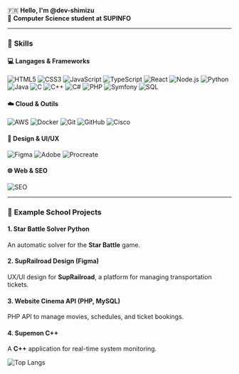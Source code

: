 🇫🇷 **Hello, I'm @dev-shimizu**  
🌱 **Computer Science student at SUPINFO**  

---

### 🧠 **Skills**

#### 💻 **Langages & Frameworks**
![HTML5](https://img.shields.io/badge/-HTML5-E34F26?logo=html5&logoColor=white)
![CSS3](https://img.shields.io/badge/-CSS3-1572B6?logo=css3&logoColor=white)
![JavaScript](https://img.shields.io/badge/-JavaScript-F7DF1E?logo=javascript&logoColor=black)
![TypeScript](https://img.shields.io/badge/-TypeScript-3178C6?logo=typescript&logoColor=white)
![React](https://img.shields.io/badge/-React-61DAFB?logo=react&logoColor=black)
![Node.js](https://img.shields.io/badge/-Node.js-339933?logo=node.js&logoColor=white)
![Python](https://img.shields.io/badge/-Python-3776AB?logo=python&logoColor=white)
![Java](https://img.shields.io/badge/-Java-007396?logo=java&logoColor=white)
![C](https://img.shields.io/badge/-C-A8B9CC?logo=c&logoColor=black)
![C++](https://img.shields.io/badge/-C++-00599C?logo=c%2B%2B&logoColor=white)
![C#](https://img.shields.io/badge/-C%23-239120?logo=c-sharp&logoColor=white)
![PHP](https://img.shields.io/badge/-PHP-777BB4?logo=php&logoColor=white)
![Symfony](https://img.shields.io/badge/-Symfony-000000?logo=symfony&logoColor=white)
![SQL](https://img.shields.io/badge/-SQL-4479A1?logo=mysql&logoColor=white)

#### ☁️ **Cloud & Outils**
![AWS](https://img.shields.io/badge/-AWS-232F3E?logo=amazon-aws&logoColor=white)
![Docker](https://img.shields.io/badge/-Docker-2496ED?logo=docker&logoColor=white)
![Git](https://img.shields.io/badge/-Git-F05032?logo=git&logoColor=white)
![GitHub](https://img.shields.io/badge/-GitHub-181717?logo=github&logoColor=white)
![Cisco](https://img.shields.io/badge/-Cisco-1BA0D7?logo=cisco&logoColor=white)

#### 🎨 **Design & UI/UX**
![Figma](https://img.shields.io/badge/-Figma-F24E1E?logo=figma&logoColor=white)
![Adobe](https://img.shields.io/badge/-Adobe-FF0000?logo=adobe&logoColor=white)
![Procreate](https://img.shields.io/badge/-Procreate-000000?logo=procreate&logoColor=white)

#### 🌐 **Web & SEO**
![SEO](https://img.shields.io/badge/-SEO-4285F4?logo=google&logoColor=white)

---
### 📂 **Example School Projects**

#### 1. **Star Battle Solver Python**  
An automatic solver for the **Star Battle** game.  

#### 2. **SupRailroad Design (Figma)**  
UX/UI design for **SupRailroad**, a platform for managing transportation tickets.  

#### 3. **Website Cinema API (PHP, MySQL)**  
PHP API to manage movies, schedules, and ticket bookings.  

#### 4. **Supemon C++**  
A **C++** application for real-time system monitoring.  

![Top Langs](https://github-readme-stats.vercel.app/api/top-langs/?username=dev-shimizu&langs_count=5&layout=compact)


